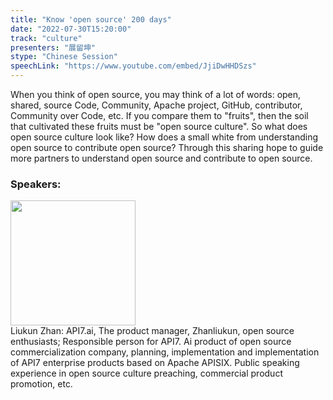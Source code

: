 ```yaml
---
title: "Know 'open source' 200 days"
date: "2022-07-30T15:20:00"
track: "culture"
presenters: "展留坤"
stype: "Chinese Session"
speechLink: "https://www.youtube.com/embed/JjiDwHHDSzs"
---
```

When you think of open source, you may think of a lot of words: open, shared, source Code, Community, Apache project, GitHub, contributor, Community over Code, etc. If you compare them to "fruits", then the soil that cultivated these fruits must be "open source culture". So what does open source culture look like? How does a small white from understanding open source to contribute open source? Through this sharing hope to guide more partners to understand open source and contribute to open source.
 ### Speakers: 
 <img src="images/speaker/1194.png" width="200" /><br>Liukun Zhan: API7.ai, The product manager, Zhanliukun, open source enthusiasts; Responsible person for API7. Ai product of open source commercialization company, planning, implementation and implementation of API7 enterprise products based on Apache APISIX. Public speaking experience in open source culture preaching, commercial product promotion, etc.

 
